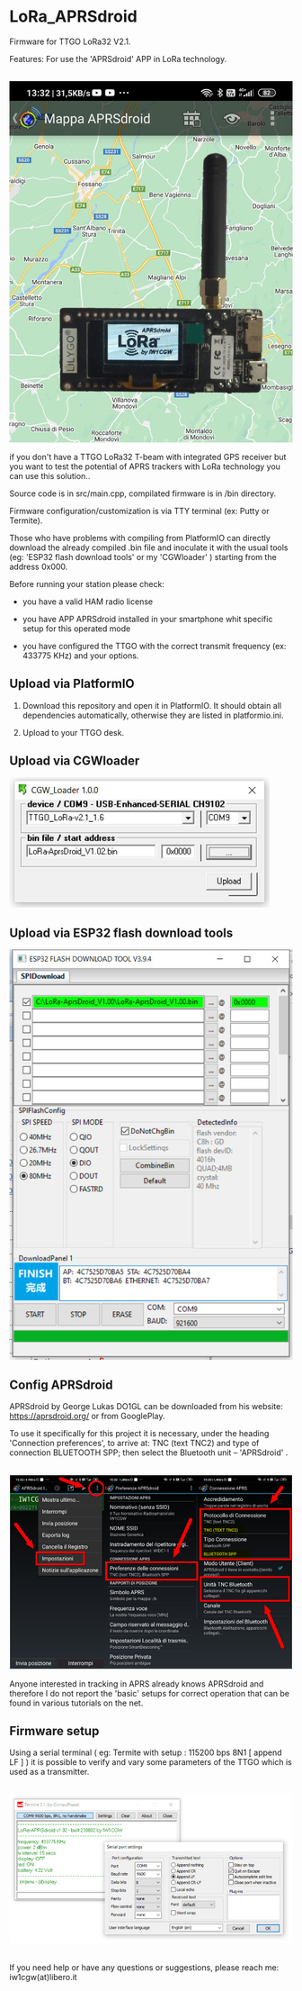 # LoRa_APRSdroid
Firmware for TTGO LoRa32 V2.1.

Features: For use the 'APRSdroid' APP in LoRa technology.

<br>
<img src="https://github.com/iw1cgw/LoRa-APRSdroid/blob/main/img/main.jpg">
<br>

if you don't have a TTGO LoRa32 T-beam with integrated GPS receiver but you want to test the potential of APRS trackers with LoRa technology you can use this solution..

Source code is in src/main.cpp, compilated firmware is in /bin directory.

Firmware configuration/customization is via TTY terminal (ex: Putty or Termite).

Those who have problems with compiling from PlatformIO can directly download the already compiled .bin file and inoculate it with the usual tools (eg: 'ESP32 flash download tools' or my 'CGWloader' ) starting from the address 0x000.

Before running your station please check:

- you have a valid HAM radio license

- you have APP APRSdroid installed in your smartphone whit specific setup for this operated mode

- you have configured the TTGO with the correct transmit frequency (ex: 433775 KHz) and your options.

  
<h2>Upload via PlatformIO</h2>

1. Download this repository and open it in PlatformIO. It should obtain all dependencies automatically, otherwise they are listed in platformio.ini.

2. Upload to your TTGO desk.


<h2>Upload via CGWloader</h2

<br>
<img src="https://github.com/iw1cgw/LoRa-APRSdroid/blob/main/img/CGWloader.jpg">
<br>

<h2>Upload via ESP32 flash download tools</h2

<br>
<img src="https://github.com/iw1cgw/LoRa-APRSdroid/blob/main/img/ESP32.jpg">
<br>

<h2>Config APRSdroid</h2>

APRSdroid by George Lukas DO1GL can be downloaded from his website: https://aprsdroid.org/ or from GooglePlay.

To use it specifically for this project it is necessary, under the heading 'Connection preferences', to arrive at: TNC (text TNC2) and type of connection BLUETOOTH SPP; then select the Bluetooth unit – 'APRSdroid' .

<br>
<img src="https://github.com/iw1cgw/LoRa-APRSdroid/blob/main/img/setup.jpg">
<br>

Anyone interested in tracking in APRS already knows APRSdroid and therefore I do not report the 'basic' setups for correct operation that can be found in various tutorials on the net.

<h2>Firmware setup</h2>

Using a serial terminal ( eg: Termite with setup : 115200 bps 8N1 [ append LF ] ) it is possible to verify and vary some parameters of the TTGO which is used as a transmitter.

<br>
<img src="https://github.com/iw1cgw/LoRa-APRSdroid/blob/main/img/termite.jpg"><br>
<br>


If you need help or have any questions or suggestions, please reach me: iw1cgw(at)libero.it
